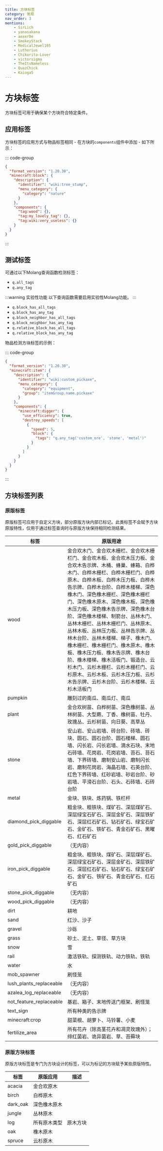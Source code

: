 ```yaml
---
title: 方块标签
category: 常规
nav_order: 3
mentions:
    - SirLich
    - yanasakana
    - aexer0e
    - SmokeyStack
    - MedicalJewel105
    - Luthorius
    - Chikorita-Lover
    - victorsigma
    - TheItsNameless
    - QuazChick
    - Kaioga5
---
```


# 方块标签

<!--@include: @/wiki/bedrock-wiki-mirror.md-->

方块标签可用于确保某个方块符合特定条件。

## 应用标签

方块标签的应用方式与物品标签相同 - 在方块的`components`组件中添加 - 如下所示：

::: code-group
```json [BP/blocks/tree_stump.json]
{
  "format_version": "1.20.30",
  "minecraft:block": {
    "description": {
      "identifier": "wiki:tree_stump",
      "menu_category": {
        "category": "nature"
      }
    },
    "components": {
      "tag:wood": {},
      "tag:my_lovely_tag": {},
      "tag:wiki:very_useless": {}
    }
  }
}
```
:::

## 测试标签

可通过以下Molang查询函数检测标签：

-   `q.all_tags`
-   `q.any_tag`

:::warning 实验性功能
以下查询函数需要启用实验性Molang功能。
:::

-   `q.block_has_all_tags`
-   `q.block_has_any_tag`
-   `q.block_neighbor_has_all_tags`
-   `q.block_neighbor_has_any_tag`
-   `q.relative_block_has_all_tags`
-   `q.relative_block_has_any_tag`

物品检测方块标签的示例：

::: code-group
```json [BP/items/custom_pickaxe.json]
{
  "format_version": "1.20.30",
  "minecraft:item": {
    "description": {
      "identifier": "wiki:custom_pickaxe",
      "menu_category": {
        "category": "equipment",
        "group": "itemGroup.name.pickaxe"
      }
    },
    "components": {
      "minecraft:digger": {
        "use_efficiency": true,
        "destroy_speeds": [
          {
            "speed": 5,
            "block": {
              "tags": "q.any_tag('custom_ore', 'stone', 'metal')"
            }
          }
        ]
      }
    }
  }
}
```
:::

## 方块标签列表

### 原版标签

原版标签可应用于自定义方块，部分原版方块内部已标记。此类标签不会赋予方块原版特性，仅用于通过标签查询时与原版方块保持相同检测结果。

| 标签                    | 原版用途                                                                                                                                                                                                                                                                                                                                                                                                                                                                                                                                                                                                                                                                                                                                                                                                                                                                                                                                                                                                 |
| ----------------------- | -------------------------------------------------------------------------------------------------------------------------------------------------------------------------------------------------------------------------------------------------------------------------------------------------------------------------------------------------------------------------------------------------------------------------------------------------------------------------------------------------------------------------------------------------------------------------------------------------------------------------------------------------------------------------------------------------------------------------------------------------------------------------------------------------------------------------------------------------------------------------------------------------------------------------------------------------------------------------------------------------------- |
| wood                    | 金合欢木门、金合欢木栅栏、金合欢木栅栏门、金合欢木板、金合欢木压力板、金合欢木告示牌、木桶、蜂巢、蜂箱、白桦木门、白桦木栅栏、白桦木栅栏门、白桦原木、白桦木板、白桦木压力板、白桦木告示牌、白桦木台阶、白桦木楼梯、深色橡木门、深色橡木栅栏、深色橡木栅栏门、深色橡木原木、深色橡木板、深色橡木压力板、深色橡木告示牌、深色橡木台阶、深色橡木楼梯、制箭台、丛林木门、丛林木栅栏、丛林木栅栏门、丛林原木、丛林木板、丛林压力板、丛林告示牌、丛林木台阶、丛林木楼梯、梯子、橡木门、橡木栅栏、橡木栅栏门、橡木原木、橡木板、橡木压力板、橡木告示牌、橡木台阶、橡木楼梯、橡木活板门、锻造台、云杉木门、云杉木栅栏、云杉木栅栏门、云杉原木、云杉木板、云杉木压力板、云杉木告示牌、云杉木台阶、云杉木楼梯、云杉木活板门 |
| pumpkin                 | 雕刻过的南瓜、南瓜灯、南瓜                                                                                                                                                                                                                                                                                                                                                                                                                                                                                                                                                                                                                                                                                                                                                                                                                                                                                                                 |
| plant                   | 金合欢树苗、白桦树苗、深色橡树苗、丛林树苗、大型蕨、丁香、橡树苗、牡丹、玫瑰丛、云杉树苗、向日葵、高草丛                                                                                                                                                                                                                                                                                                                                                                                                                                                                                                                                                                                                                                                                                                                                                                                                                                   |
| stone                   | 安山岩、安山岩墙、砖台阶、砖墙、砖块、圆石、圆石台阶、圆石楼梯、圆石墙、闪长岩、闪长岩墙、滴水石块、末地石砖墙、花岗岩、花岗岩墙、苔石、苔石墙、下界砖墙、磨制安山岩、磨制闪长岩、磨制花岗岩、海晶石墙、石英台阶、红色下界砖墙、红砂岩墙、砂岩台阶、砂岩墙、平滑石台阶、石头、石砖墙、石砖台阶                                                                                                                                                                                                                                                                                                                                                                                                                                                                                                                                                                                                                                                                                                         |
| metal                   | 金块、铁块、炼药锅、铁栏杆                                                                                                                                                                                                                                                                                                                                                                                                                                                                                                                                                                                                                                                                                                                                                                                                                                                                                                                 |
| diamond_pick_diggable   | 粗金块、粗铁块、煤矿石、深层煤矿石、深层绿宝石矿石、深层金矿石、深层铁矿石、深层红石矿石、钻石矿石、绿宝石矿石、金矿石、铁矿石、青金石矿石、黑曜石、红石矿石                                                                                                                                                                                                                                                                                                                                                                                                                                                                                                                                                                                                                                                                                                                                                                               |
| gold_pick_diggable      | （无内容）                                                                                                                                                                                                                                                                                                                                                                                                                                                                                                                                                                                                                                                                                                                                                                                                                                                                                                                                 |
| iron_pick_diggable      | 粗金块、粗铁块、煤矿石、深层煤矿石、深层绿宝石矿石、深层金矿石、深层铁矿石、深层红石矿石、钻石矿石、绿宝石矿石、金矿石、铁矿石、青金石矿石、红石矿石                                                                                                                                                                                                                                                                                                                                                                                                                                                                                                                                                                                                                                                                                                                                                                                       |
| stone_pick_diggable     | （无内容）                                                                                                                                                                                                                                                                                                                                                                                                                                                                                                                                                                                                                                                                                                                                                                                                                                                                                                                                 |
| wood_pick_diggable      | （无内容）                                                                                                                                                                                                                                                                                                                                                                                                                                                                                                                                                                                                                                                                                                                                                                                                                                                                                                                                 |
| dirt                    | 耕地                                                                                                                                                                                                                                                                                                                                                                                                                                                                                                                                                                                                                                                                                                                                                                                                                                                                                                                                       |
| sand                    | 红沙、沙子                                                                                                                                                                                                                                                                                                                                                                                                                                                                                                                                                                                                                                                                                                                                                                                                                                                                                                                                 |
| gravel                  | 沙砾                                                                                                                                                                                                                                                                                                                                                                                                                                                                                                                                                                                                                                                                                                                                                                                                                                                                                                                                       |
| grass                   | 砂土、泥土、草径、草方块                                                                                                                                                                                                                                                                                                                                                                                                                                                                                                                                                                                                                                                                                                                                                                                                                                                                                                                   |
| snow                    | 雪                                                                                                                                                                                                                                                                                                                                                                                                                                                                                                                                                                                                                                                                                                                                                                                                                                                                                                                                         |
| rail                    | 激活铁轨、探测铁轨、动力铁轨、铁轨                                                                                                                                                                                                                                                                                                                                                                                                                                                                                                                                                                                                                                                                                                                                                                                                                                                                                                         |
| water                   | 水                                                                                                                                                                                                                                                                                                                                                                                                                                                                                                                                                                                                                                                                                                                                                                                                                                                                                                                                         |
| mob_spawner             | 刷怪笼                                                                                                                                                                                                                                                                                                                                                                                                                                                                                                                                                                                                                                                                                                                                                                                                                                                                                                                                     |
| lush_plants_replaceable | （无内容）                                                                                                                                                                                                                                                                                                                                                                                                                                                                                                                                                                                                                                                                                                                                                                                                                                                                                                                                 |
| azalea_log_replaceable  | （无内容）                                                                                                                                                                                                                                                                                                                                                                                                                                                                                                                                                                                                                                                                                                                                                                                                                                                                                                                                 |
| not_feature_replaceable | 基岩、箱子、末地传送门框架、刷怪笼                                                                                                                                                                                                                                                                                                                                                                                                                                                                                                                                                                                                                                                                                                                                                                                                                                                                                                         |
| text_sign               | 所有种类的告示牌                                                                                                                                                                                                                                                                                                                                                                                                                                                                                                                                                                                                                                                                                                                                                                                                                                                                                                                           |
| minecraft:crop          | 甜菜根、胡萝卜、马铃薯、小麦                                                                                                                                                                                                                                                                                                                                                                                                                                                                                                                                                                                                                                                                                                                                                                                                                                                                                                               |
| fertilize_area          | 所有花卉（除高茎花卉和凋灵玫瑰外）；绯红菌岩、诡异菌岩、草、苔藓块                                                                                                                                                                                                                                                                                                                                                                                                                                                                                                                                                                                                                                                                                                                                                                                                                                                                         |

### 原版方块标签

原版方块标签是专门为方块设计的标签，可以为标记的方块赋予某些原版特性。

| 标签      | 原版应用          | 描述         |
| -------- | ---------------- | ------------ |
| acacia   | 金合欢原木        |              |
| birch    | 白桦原木          |              |
| dark_oak | 深色橡木原木      |              |
| jungle   | 丛林原木          |              |
| log      | 所有原木类型      | 原木方块     |
| oak      | 橡木原木          |              |
| spruce   | 云杉原木          |              |